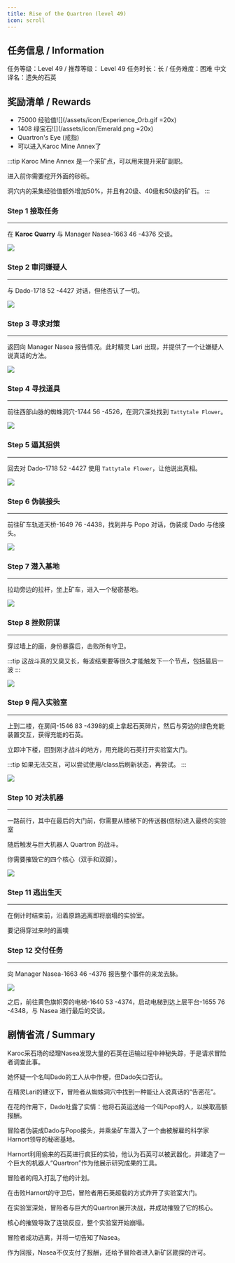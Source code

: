 ```yaml
---
title: Rise of the Quartron (level 49)
icon: scroll
---
```


## 任务信息 / Information
任务等级：Level 49 / 推荐等级： Level 49
任务时长：长 / 任务难度：困难
中文译名：遗失的石英

## 奖励清单 / Rewards

+ 75000 经验值![](/assets/icon/Experience_Orb.gif =20x)
+ 1408 绿宝石![](/assets/icon/Emerald.png =20x)
+ Quartron's Eye (戒指)
+ 可以进入Karoc Mine Annex了

:::tip
Karoc Mine Annex 是一个采矿点，可以用来提升采矿副职。

进入前你需要挖开外面的砂砾。

洞穴内的采集经验值额外增加50%，并且有20级、40级和50级的矿石。
:::

### Step 1 接取任务
---
在 **Karoc Quarry** 与 <NPC>Manager Nasea</NPC><CC>-1663 46 -4376</CC> 交谈。

![](/assets/img/lv49-10.png)

### Step 2 审问嫌疑人
---
与 <NPC>Dado</NPC><CC>-1718 52 -4427</CC> 对话，但他否认了一切。

![](/assets/img/lv49-11.png)

### Step 3 寻求对策
---
返回向 <NPC>Manager Nasea</NPC> 报告情况。此时精灵 <NPC>Lari</NPC> 出现，并提供了一个让嫌疑人说真话的方法。

![](/assets/img/lv49-10.png)

### Step 4 寻找道具
---
前往西部山脉的蜘蛛洞穴<CC>-1744 56 -4526</CC>，在洞穴深处找到 `Tattytale Flower`。

![](/assets/img/lv49-12.png)

### Step 5 逼其招供
---
回去对 <NPC>Dado</NPC><CC>-1718 52 -4427</CC> 使用 `Tattytale Flower`，让他说出真相。

![](/assets/img/lv49-11.png)

### Step 6 伪装接头
---
前往矿车轨道天桥<CC>-1649 76 -4438</CC>，找到并与 <NPC>Popo</NPC> 对话，伪装成 Dado 与他接头。

![](/assets/img/lv49-13.png)

### Step 7 潜入基地
---
拉动旁边的拉杆，坐上矿车，进入一个秘密基地。

![](/assets/img/lv49-14.png)

### Step 8 挫败阴谋
---
穿过墙上的画，身份暴露后，击败所有守卫。

:::tip
这战斗真的又臭又长，每波结束要等很久才能触发下一个节点，包括最后一波
:::

![](/assets/img/lv49-15.png)

### Step 9 闯入实验室
---
上到二楼，在房间<CC>-1546 83 -4398</CC>的桌上拿起石英碎片，然后与旁边的绿色充能装置交互，获得充能的石英。

立即冲下楼，回到刚才战斗的地方，用充能的石英打开实验室大门。

:::tip
如果无法交互，可以尝试使用<Copy>/class</Copy>后刷新状态，再尝试。
:::

![](/assets/img/lv49-16.png)

### Step 10 对决机器
---
一路前行，其中在最后的大门前，你需要从楼梯下的传送器(信标)进入最终的实验室

随后触发与巨大机器人 Quartron 的战斗。

你需要摧毁它的四个核心（双手和双脚）。

![](/assets/img/lv49-17.png)

### Step 11 逃出生天
---
在倒计时结束前，沿着原路逃离即将崩塌的实验室。

要记得穿过来时的画噢

### Step 12 交付任务
---
向 <NPC>Manager Nasea</NPC><CC>-1663 46 -4376</CC> 报告整个事件的来龙去脉。

![](/assets/img/lv49-10.png)

之后，前往黄色旗帜旁的电梯<CC>-1640 53 -4374</CC>，启动电梯到达上层平台<CC>-1655 76 -4348</CC>，与 <NPC>Nasea</NPC> 进行最后的交谈。



## 剧情省流 / Summary
Karoc采石场的经理Nasea发现大量的石英在运输过程中神秘失踪，于是请求冒险者调查此事。

她怀疑一个名叫Dado的工人从中作梗，但Dado矢口否认。

在精灵Lari的建议下，冒险者从蜘蛛洞穴中找到一种能让人说真话的“告密花”。

在花的作用下，Dado吐露了实情：他将石英运送给一个叫Popo的人，以换取高额报酬。

冒险者伪装成Dado与Popo接头，并乘坐矿车潜入了一个由被解雇的科学家Harnort领导的秘密基地。

Harnort利用偷来的石英进行疯狂的实验，他认为石英可以被武器化，并建造了一个巨大的机器人“Quartron”作为他展示研究成果的工具。

冒险者的闯入打乱了他的计划。

在击败Harnort的守卫后，冒险者用石英超载的方式炸开了实验室大门。

在实验室深处，冒险者与巨大的Quartron展开决战，并成功摧毁了它的核心。

核心的摧毁导致了连锁反应，整个实验室开始崩塌。

冒险者成功逃离，并将一切告知了Nasea。

作为回报，Nasea不仅支付了报酬，还给予冒险者进入新矿区勘探的许可。